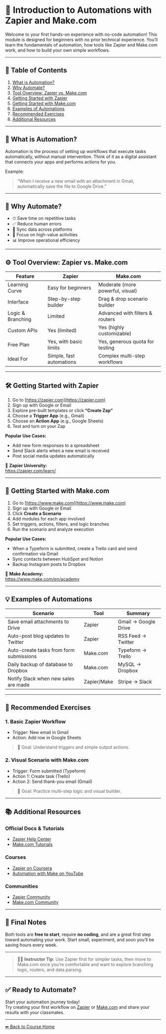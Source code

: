 # 🤖 Introduction to Automations with Zapier and Make.com

Welcome to your first hands-on experience with no-code automation! This module is designed for beginners with no prior technical experience. You’ll learn the fundamentals of automation, how tools like Zapier and Make.com work, and how to build your own simple workflows.

---

## 📌 Table of Contents

1. [What is Automation?](#what-is-automation)
2. [Why Automate?](#why-automate)
3. [Tool Overview: Zapier vs. Make.com](#tool-overview-zapier-vs-makecom)
4. [Getting Started with Zapier](#getting-started-with-zapier)
5. [Getting Started with Make.com](#getting-started-with-makecom)
6. [Examples of Automations](#examples-of-automations)
7. [Recommended Exercises](#recommended-exercises)
8. [Additional Resources](#additional-resources)

---

## 🧠 What is Automation?

Automation is the process of setting up workflows that execute tasks automatically, without manual intervention. Think of it as a digital assistant that connects your apps and performs actions for you.

Example:  
> “When I receive a new email with an attachment in Gmail, automatically save the file to Google Drive.”

---

## 🚀 Why Automate?

- ⏱ Save time on repetitive tasks  
- ✅ Reduce human errors  
- 🔄 Sync data across platforms  
- 🎯 Focus on high-value activities  
- 📊 Improve operational efficiency  

---

## ⚙️ Tool Overview: Zapier vs. Make.com

| Feature            | Zapier                        | Make.com                           |
|--------------------|-------------------------------|------------------------------------|
| Learning Curve     | Easy for beginners            | Moderate (more powerful, visual)   |
| Interface          | Step-by-step builder          | Drag & drop scenario builder       |
| Logic & Branching  | Limited                       | Advanced with filters & routers    |
| Custom APIs        | Yes (limited)                 | Yes (highly customizable)          |
| Free Plan          | Yes, with basic limits        | Yes, generous quota for testing    |
| Ideal For          | Simple, fast automations      | Complex multi-step workflows       |

---

## 🛠 Getting Started with Zapier

1. Go to [https://zapier.com](https://zapier.com)
2. Sign up with Google or Email
3. Explore pre-built templates or click **“Create Zap”**
4. Choose a **Trigger App** (e.g., Gmail)
5. Choose an **Action App** (e.g., Google Sheets)
6. Test and turn on your Zap

**Popular Use Cases:**
- Add new form responses to a spreadsheet
- Send Slack alerts when a new email is received
- Post social media updates automatically

📘 **Zapier University:**  
https://zapier.com/learn/

---

## 🧩 Getting Started with Make.com

1. Go to [https://www.make.com](https://www.make.com)
2. Sign up with Google or Email
3. Click **Create a Scenario**
4. Add modules for each app involved
5. Set triggers, actions, filters, and logic branches
6. Run the scenario and analyze execution

**Popular Use Cases:**
- When a Typeform is submitted, create a Trello card and send confirmation via Gmail
- Sync contacts between HubSpot and Notion
- Backup Instagram posts to Dropbox

📘 **Make Academy:**  
https://www.make.com/en/academy

---

## 💡 Examples of Automations

| Scenario                                  | Tool        | Summary |
|-------------------------------------------|-------------|---------|
| Save email attachments to Drive           | Zapier      | Gmail → Google Drive |
| Auto-post blog updates to Twitter         | Zapier      | RSS Feed → Twitter |
| Auto-create tasks from form submissions   | Make.com    | Typeform → Trello |
| Daily backup of database to Dropbox       | Make.com    | MySQL → Dropbox |
| Notify Slack when new sales are made      | Zapier/Make | Stripe → Slack |

---

## 🧪 Recommended Exercises

### 1. **Basic Zapier Workflow**
- Trigger: New email in Gmail  
- Action: Add row in Google Sheets  
> 🧠 Goal: Understand triggers and simple output actions.

### 2. **Visual Scenario with Make.com**
- Trigger: Form submitted (Typeform)  
- Action 1: Create task (Trello)  
- Action 2: Send thank-you email (Gmail)  
> 🧠 Goal: Practice multi-step logic and visual builder.

---

## 📚 Additional Resources

### Official Docs & Tutorials
- [Zapier Help Center](https://help.zapier.com/)
- [Make.com Tutorials](https://www.make.com/en/help/home)

### Courses
- [Zapier on Coursera](https://www.coursera.org/learn/zapier)
- [Automation with Make on YouTube](https://www.youtube.com/c/Makecom)

### Communities
- [Zapier Community](https://community.zapier.com/)
- [Make.com Community](https://www.make.com/en/community)

---

## 🧭 Final Notes

Both tools are **free to start**, require **no coding**, and are a great first step toward automating your work. Start small, experiment, and soon you’ll be saving hours every week.

---

> 🧑‍🏫 **Instructor Tip**: Use Zapier first for simpler tasks, then move to Make.com once you’re comfortable and want to explore branching logic, routers, and data parsing.

---

## ✅ Ready to Automate?

Start your automation journey today!  
Try creating your first workflow on [Zapier](https://zapier.com) or [Make.com](https://make.com) and share your results with your classmates.

---

[⬅ Back to Course Home](../../README.md)